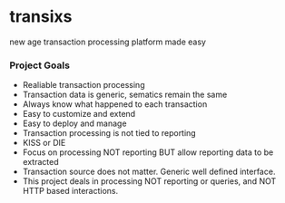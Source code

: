 # transixs
new age transaction processing platform made easy

### Project Goals
* Realiable transaction processing
* Transaction data is generic, sematics remain the same
* Always know what happened to each transaction
* Easy to customize and extend
* Easy to deploy and manage
* Transaction processing is not tied to reporting
* KISS or DIE
* Focus on processing NOT reporting BUT allow reporting data to be extracted
* Transaction source does not matter. Generic well defined interface.
* This project deals in processing NOT reporting or queries, and NOT HTTP based interactions.
